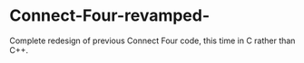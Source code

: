 # Connect-Four-revamped-
Complete redesign of previous Connect Four code, this time in C rather than C++. 
